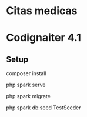 # Citas medicas
# Codignaiter 4.1
## Setup

composer install

php spark serve

php spark migrate

php spark db:seed TestSeeder

